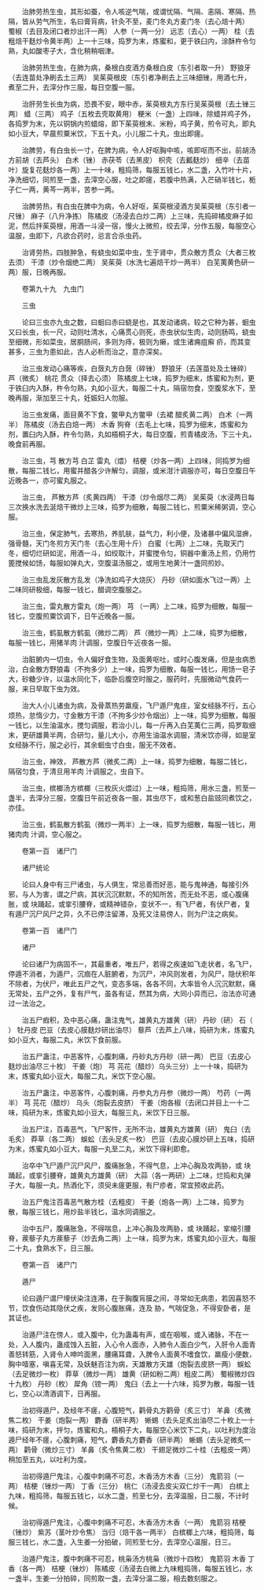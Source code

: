 <!-- { "loadSidebar": true } -->
　　治肺劳热生虫，其形如蚕，令人咳逆气喘，或谓忧隔、气隔、恚隔、寒隔、热隔，皆从劳气所生，名曰膏肓病，针灸不至，麦门冬丸方麦门冬（去心焙十两） 蜀椒（去目及闭口者炒出汗一两） 人参（一两一分） 远志（去心）一两） 桂（去粗焙干麸炒令黄半两）上一十三味，捣罗为末，炼蜜和，更于铁臼内，涂酥杵令匀熟，丸如酸枣子大，含化稍稍咽津。

　　治肺劳热生虫，在肺为病，桑根白皮酒方桑根白皮（东引者取一升） 野狼牙（去连苗处净刷去土三两） 吴茱萸根皮（东引者净刷去上三味细锉，用酒七升，煮至二升，去滓分作三服，每日空腹一服。

　　治肝劳生长虫为病，恐畏不安，眼中赤，茱萸根丸方东行吴茱萸根（去土锉三两） 蜡（三两） 鸡子（五枚去壳取黄用） 粳米（一盏）上四味，除蜡并鸡子外，各捣罗为末，先以铜锅内煎蜡熔，即下茱萸根末、米粉，鸡子黄，煎令可丸，即丸如小豆大，早晨煎粟米饮，下五十丸，小儿服二十丸，虫出即瘥。

　　治脾劳，有白虫长一寸，在脾为病，令人好呕胸中咳，咳即呕而不出，前胡汤方前胡（去芦头） 白术（锉） 赤茯苓（去黑皮） 枳壳（去瓤麸炒） 细辛（去苗叶）旋复花麸炒各一两）上一十味，粗捣筛，每服五钱匕，水二盏，入竹叶十片，净洗细切，同煎至一盏，去滓空心服，吐之即瘥，若腹中热满，入芒硝半钱匕，栀子仁一两，黄芩一两半，苦参一两。

　　治脾劳热，有白虫在脾中为病，令人好呕，茱萸根浸酒方吴茱萸根（东引者一尺锉） 麻子（八升净拣） 陈橘皮（汤浸去白炒二两）上三味，先捣碎橘皮麻子如泥，然后拌茱萸根，用酒一斗浸一宿，慢火上微煎，绞去滓，分作五服，每服空心温服，虫即下，凡欲合药时，忌言合杀虫药。

　　治肾劳热，四肢肿急，有蛲虫如菜中虫，生于肾中，贯众散方贯众（大者三枚去须） 干漆（炒令烟绝二两） 吴茱萸（水洗七遍焙干炒一两半） 白芜荑黄色研一两）服，日晚再服。

　　卷第九十九　九虫门

　　三虫

　　论曰三虫亦九虫之数，曰蛔曰赤曰蛲是也，其发动诸病，较之它种为甚，蛔虫又曰长虫，长一尺，动则吐清水，心痛贯心则死，赤虫状似生肉，动则肠鸣，蛲虫至细微，形如菜虫，居胴肠间，多则为痔，极则为癞，或生诸痈疽癣 疥，而其变甚多，三虫为患如此，古人必析而治之，意亦深矣。

　　治三虫发动心痛等疾，白蔹丸方白蔹（碎锉） 野狼牙（去莲苗处及土锉碎） 芦（微炙） 桃花 贯众（择去心须） 陈橘皮上七味，捣罗为细末，炼蜜和为剂，更于铁臼内入酥，杵令匀熟，丸如小豆大，每服二十丸，隔宿勿食，空腹浆水下，至晚再服，渐加至三十丸，妊娠妇人勿服。

　　治三虫发痛，面目黄不下食，鳖甲丸方鳖甲（去裙 醋炙黄二两） 白术（一两半） 陈橘皮（汤去白焙一两） 木香 狗脊（去毛上七味，捣罗为细末，炼蜜和为剂，置臼内入酥，杵令匀熟，丸如梧桐子大，每日空腹，煎青橘皮汤，下三十丸，晚食前再服。

　　治三虫，芎 散方芎 白芷 雷丸（煨） 桔梗（炒各一两）上四味，同捣罗为细散，每服二钱匕，用蜜并醋各少许解匀，调服，或米泔汁调服亦可，每日空腹日午近晚各一，亦可蜜丸服之。

　　治三虫， 芦散方芦（炙黄四两） 干漆（炒令烟尽二两） 吴茱萸（水浸两日每三次换水洗去涎焙干微炒上三味，捣罗为细散，每服二钱匕，煎粟米稀粥调，空心服。

　　治三虫，保定肺气，去寒热，养肌肤，益气力，利小便，及诸暴中偏风湿痹，强骨髓，天门冬煎方天门冬（去心生用十斤） 白蜜（七两）上二味，先取天门冬，细切烂研如泥，用酒一斗，如绞取汁，并蜜搅令匀，铜器中重汤上煎，仍用竹篦搅候如饧，每服如弹丸大，空腹温汤服之，或用生地黄汁一盏同煎妙。

　　治三虫乱发灰散方乱发（净洗如鸡子大烧灰） 丹砂（研如面水飞过一两）上二味同研极细，每服一钱匕，醋调空腹服之。

　　治三虫，雷丸散方雷丸（炮一两） 芎 （一两）上二味，捣罗为细散，每服一钱匕，空腹煎粟饮调下，日午近晚各一服。

　　治三虫，鹤虱散方鹤虱（微炒二两） 芦（微炒一两）上二味，捣罗为细散，每服一钱匕，用猪羊肉 汁调服，空腹日午近夜各一服。

　　治脏腑内一切虫，令人偏好食生物，及面黄呕吐，或时心腹发痛，但是虫病悉治，白金散方野狼毒（不拘多少）上一味，捣罗为细散，每服一钱匕，用饧一皂子大，砂糖少许，以温水同化下，临卧后腹空时服之，服药时，先服微动气食药一服，来日早取下虫为效。

　　治大人小儿诸虫为病，及骨蒸热劳羸瘦，飞尸遁尸鬼疰，室女经脉不行，五心烦热，怠惰少力，寸金散方干漆（不拘多少炒令烟出）上一味，捣罗为细散，每服一钱匕，以生油温水，搅匀调服，若治小儿，每一斤再入白芜荑仁三两，捣罗取细末，更研雄黄半两，合研匀，量儿大小，亦用生油温水调服，清米饮亦得，如是室女经脉不行，服之必行，其余蛔虫寸白虫，服无不效者。

　　治三虫，神效， 芦散方芦（微炙二两）上一味，捣罗为细散，每服二钱匕，隔宿匀食，于清旦用羊肉 汁调服之，虫自下。

　　治三虫，槟榔汤方槟榔（三枚灰火煨过）上一味，粗捣筛，用水三盏，煎至一盏半，去滓分三服，空腹日午前近夜各一服，其虫尽下，或和葱白盐豉同煮饮之，亦佳。

　　治三虫，鹤虱散方鹤虱（微炒一两半）上一味，捣罗为细散，每服一钱匕，用猪肉肉 汁调，空心服之。

　　卷第一百　诸尸门

　　诸尸统论

　　论曰人身中有三尸诸虫，与人俱生，常忌善而好恶，能与鬼神通，每接引外邪，与人为害，谓之尸病，其状沉沉默默，不的知所苦，而无处不恶，或心腹痛胀，或 块踊起，或挛引腰脊，或精神错杂，变状不一，有飞尸者，有伏尸者，复有遁尸沉尸风尸之异，久不已停注留滞，及死又注易傍人，则为尸注之病矣。

　　卷第一百　诸尸门

　　诸尸

　　论曰诸尸为病固不一，其最重者，唯五尸，若得之疾速如飞走状者，名飞尸，停遁不消者，为遁尸，沉痼在人脏腑者，为沉尸，冲风则发者，为风尸，隐伏积年不除者，为伏尸，唯此五尸之气，变态多端，各各不同，大率皆令人沉沉默默，痛无常处，五尸之外，复有尸气，虽各有证，然其为病，大同小异而已，治法亦可通过一法治之。

　　治五尸瘕积，及中恶心痛，蛊注鬼气，雄黄丸方雄黄（研） 丹砂（研） 石（ ） 牡丹皮 巴豆（去皮心膜麸炒研出油尽） 藜芦（去芦上八味，捣研为末，炼蜜丸如小豆大，每服二丸，米饮下食前服。

　　治五尸蛊注，中恶客忤，心腹刺痛，丹砂丸方丹砂（研一两） 巴豆（去皮心麸炒出油尽三十枚） 干姜（炮） 芎 芫花（醋炒）乌头三分）上一十味，捣研为末，炼蜜丸如小豆大，每服二丸，米饮下空心服。

　　治五尸蛊注，中恶客忤，心腹刺痛，丹参丸方丹参（微炒一两） 芍药（一两半） 芎 芫花（醋炒） 乌头（炮裂去皮脐） 干姜（炮各椒（去闭口并目上一十二味，捣研为末，炼蜜丸如小豆大，每服三丸，米饮下日三服。

　　治五尸注，百毒恶气，飞尸客忤，无所不治，雄黄丸方雄黄（研） 鬼臼（去毛炙） 莽草（各二两） 蜈蚣（去头足炙一枚） 巴豆（去皮心膜炒研上五味，捣研为末，炼蜜丸如小豆大，每服一丸至二丸，米饮下得利即愈。

　　治卒中飞尸遁尸沉尸风尸，腹痛胀急，不得气息，上冲心胸及攻两胁，或 块踊起，或挛引腰脊，雄黄丸方雄黄（研） 大蒜（各一两研）上二味，烂捣和丸弹子大，每服一丸，热酒化下，须臾未瘥更服，有尸疹者，常宜预收此药。

　　治五尸鬼注百毒恶气散方桂（去粗皮） 干姜（炮各一两）上二味，捣罗为散，每服三钱匕，用炒盐半钱匕，温水同调服之。

　　治中五尸，腹痛胀急，不得喘息，上冲心胸及攻两胁，或 块踊起，挛缩引腰脊，蒺藜子丸方蒺藜子（炒去角二两）上一味，捣罗为末，炼蜜丸如小豆大，每服二十丸，食熟水下，日三服。

　　卷第一百　诸尸门

　　遁尸

　　论曰遁尸谓尸埋伏染注连滞，在于胸腹肓膜之间，寻常如无病患，若因喜怒不节，饮食伤动其隐伏之疾，发则心腹胀痛，连及 胁，气喘促急，不得安卧者，是其证也。

　　治遁尸注在傍人，或入腹中，化为蛊毒有声，或在咽喉，或入诸脉，不在一处，入人腹内，蛊成蚀入五脏，入心令人面赤，入肺令人面白少气，入肝令人面青善怒转筋，入肾令人呻吟面黑，腰痛耳聋，入脾令人面黄不嗜食饮，羸瘦小便数，胸中噎塞，嗔喜无常，及妖魅百注为病，天雄散方天雄（炮裂去皮脐一两） 蜈蚣（去足微炒一枚） 莽草（微炒一两） 雄黄（研如粉二两）粗皮二两） 蜀椒微炒四十九枚） 丹砂（枚） 犀角（镑一两） 鬼臼（去上一十六味，捣罗为散，每服一钱匕，空心以清酒调下，日再服。

　　治初得遁尸，及经年不瘥，心腹短气，鹳骨丸方鹳骨（炙三寸） 羊鼻（炙微焦二枚） 干姜（炮裂一两） 麝香（研半两） 蜥蜴（去头足炙出油尽二十枚上一十味，捣研为末，拌匀，炼蜜和丸，梧桐子大，每服空心米饮下二丸，以吐利为度治遁尸经年不瘥，心腹刺痛，短气，麝香丸方麝香（研半两） 蜥蜴（去头足微炙一两） 鹳骨（微炒三寸） 羊鼻（炙令焦黄二枚） 干翅足微炒二十桂（去粗皮一两）稍加至五丸，以吐利为度。

　　治初得遁尸鬼注，心腹中刺痛不可忍，木香汤方木香（三分） 鬼箭羽（一两） 桔梗（锉炒一两） 丁香（三分） 桃仁（汤浸去皮尖双仁炒干一两） 白槟上九味，粗捣筛，每服五钱匕，以水二盏，煎至七分，去滓温服，日二服，不计时候。

　　治初得遁尸鬼注，心腹中刺痛不可忍，木香汤方木香（一两） 鬼箭羽 桔梗（锉炒） 紫苏（茎叶炒令焦） 当归（焙干各一两半） 白槟榔上六味，粗捣筛，每服三钱匕，水二盏，入生姜一分拍破，同煎至七分，去滓空心温服，日三。

　　治遁尸鬼注，腹中刺痛不可忍，桃枭汤方桃枭（微炒十四枚） 鬼箭羽 木香 丁香（各一两） 桔梗（锉炒） 陈橘皮（汤浸去白微上九味粗捣筛，每服五钱匕，水一盏半，生姜一分拍碎，同煎取一盏，去滓分温二服，相去数刻服之。

